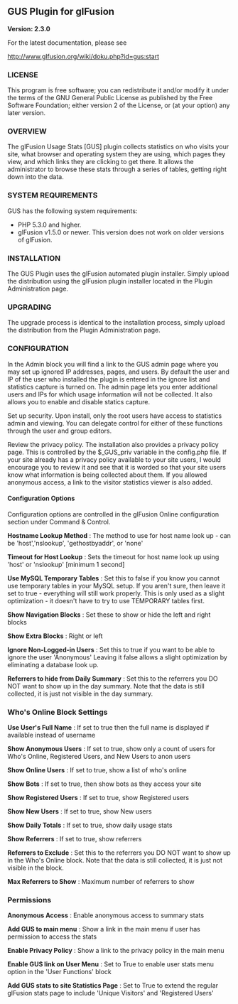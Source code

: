 ## GUS Plugin for glFusion
**Version: 2.3.0**

For the latest documentation, please see

http://www.glfusion.org/wiki/doku.php?id=gus:start

### LICENSE

This program is free software; you can redistribute it and/or modify it under the terms of the GNU General Public License as published by the Free Software Foundation; either version 2 of the License, or (at your option) any later version.

### OVERVIEW

The glFusion Usage Stats [GUS] plugin collects statistics on who visits your site, what browser and operating system they are using, which pages they view, and which links they are clicking to get there. It allows the administrator to browse these stats through a series of tables, getting right down into the data.

### SYSTEM REQUIREMENTS

GUS has the following system requirements:

* PHP 5.3.0 and higher.
* glFusion v1.5.0 or newer.  This version does not work on older versions of glFusion.

### INSTALLATION

The GUS Plugin uses the glFusion automated plugin installer. Simply upload the distribution using the glFusion plugin installer located in the Plugin Administration page.

### UPGRADING

The upgrade process is identical to the installation process, simply upload the distribution from the Plugin Administration page.

### CONFIGURATION

In the Admin block you will find a link to the GUS admin page where you may set up ignored IP addresses, pages, and users. By default the user and IP of the user who installed the plugin is entered in the ignore list and statistics capture is turned on. The admin page lets you enter additional users and IPs for which usage information will not be collected. It also allows you to enable and disable statics capture.

Set up security. Upon install, only the root users have access to statistics admin and viewing. You can delegate control for either of these functions through the user and group editors.

Review the privacy policy. The installation also provides a privacy policy page. This is controlled by the $_GUS_priv variable in the config.php file. If your site already has a privacy policy available to your site users, I would encourage you to review it and see that it is worded so that your site users know what information is being collected about them. If you allowed anonymous access, a link to the visitor statistics viewer is also added.

#### Configuration Options

Configuration options are controlled in the glFusion Online configuration section under Command & Control.


**Hostname Lookup Method**
:  The method to use for host name look up - can be 'host','nslookup', 'gethostbyaddr', or 'none'

**Timeout for Host Lookup**
:	Sets the timeout for host name look up using 'host' or 'nslookup' [minimum 1 second]

**Use MySQL Temporary Tables**
:	Set this to false if you know you cannot use temporary tables in your MySQL setup. If you aren't sure, then leave it set to true - everything will still work properly. This is only used as a slight optimization - it doesn't have to try to use TEMPORARY tables first.

**Show Navigation Blocks**
:	Set these to show or hide the left and right blocks

**Show Extra Blocks**
:	Right or left

**Ignore Non-Logged-in Users**
:	Set this to true if you want to be able to ignore the user 'Anonymous' Leaving it false allows a slight optimization by eliminating a database look up.

**Referrers to hide from Daily Summary**
: 	Set this to the referrers you DO NOT want to show up in the day summary. Note that the data is still collected, it is just not visible in the day summary.

### Who's Online Block Settings

**Use User's Full Name**
:   If set to true then the full name is displayed if available instead of username

**Show Anonymous Users**
:   If set to true, show only a count of users for Who's Online, Registered Users, and New Users to anon users

**Show Online Users**
:   If set to true, show a list of who's online

**Show Bots**
:   If set to true, then show bots as they access your site

**Show Registered Users**
:   If set to true, show Registered users

**Show New Users**
:   If set to true, show New users

**Show Daily Totals**
:   If set to true, show daily usage stats

**Show Referrers**
:   If set to true, show referrers

**Referrers to Exclude**
:   Set this to the referrers you DO NOT want to show up in the Who's Online block. Note that the data is still collected, it is just not visible in the block.

**Max Referrers to Show**
:   Maximum number of referrers to show

### Permissions

**Anonymous Access**
:	Enable anonymous access to summary stats

**Add GUS to main menu**
:	Show a link in the main menu if user has permission to access the stats

**Enable Privacy Policy**
:	Show a link to the privacy policy in the main menu

**Enable GUS link on User Menu**
:	Set to True to enable user stats menu option in the 'User Functions' block

**Add GUS stats to site Statistics Page**
:	Set to True to extend the regular glFusion stats page to include 'Unique Visitors' and 'Registered Users'

